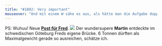 ```yaml
---
title: "#1802: Very important"
mouseover: "Und mit einem W sähe es aus, als hätte man die Aufgabe doppelt erledigt."
---
```


PS:
Wuhuu! Neue <a href="http://www.fonflatter.de/post"><strong>Post für Fred</strong></a>. 
<a href="http://www.fonflatter.de/post"><img src="http://www.fonflatter.de/bilder/post/post_fredsbron_martin.jpg" /></a>
Der wundersupere <strong>Martin</strong> entdeckte im schwedischen Göteburg Freds eigene Brücke. 6 Tonnen dürften als Maximalgewicht gerade so ausreichen, schätze ich.
